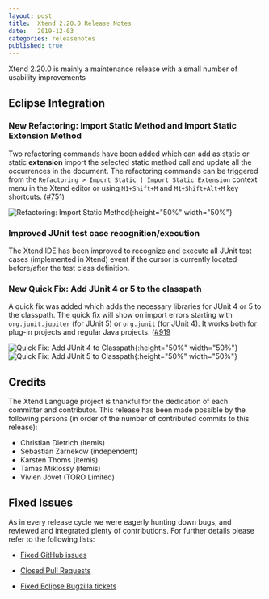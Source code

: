 ```yaml
---
layout: post
title:  Xtend 2.20.0 Release Notes
date:   2019-12-03
categories: releasenotes
published: true
---
```


Xtend 2.20.0 is mainly a maintenance release with a small number of usability improvements

## Eclipse Integration

### New Refactoring: Import Static Method and Import Static Extension Method

Two refactoring commands have been added which can add as static or static __extension__ import the selected static method call and update all the occurrences in the document. The refactoring commands can be triggered from the `Refactoring > Import Static | Import Static Extension` context menu in the Xtend editor or using `M1+Shift+M` and `M1+Shift+Alt+M` key shortcuts. ([#751](https://github.com/eclipse/xtext-xtend/issues/751))

![Refactoring: Import Static Method]({{site.baseurl}}/images/releasenotes/2_20_refactoring_import_static_method.gif){:height="50%" width="50%"}

### Improved JUnit test case recognition/execution

The Xtend IDE has been improved to recognize and execute all JUnit test cases (implemented in Xtend) event if the cursor is currently located before/after the test class definition.

### New Quick Fix: Add JUnit 4 or 5 to the classpath

A quick fix was added which adds the necessary libraries for JUnit 4 or 5 to the classpath. The quick fix will show on import errors starting with `org.junit.jupiter` (for JUnit 5) or `org.junit` (for JUnit 4). It works both for plug-in projects and regular Java projects. ([#919](https://github.com/eclipse/xtext-xtend/issues/919)

![Quick Fix: Add JUnit 4 to Classpath]({{site.baseurl}}/images/releasenotes/2_20_quickfix_add_junit4_classpath.gif){:height="50%" width="50%"}
![Quick Fix: Add JUnit 5 to Classpath]({{site.baseurl}}/images/releasenotes/2_20_quickfix_add_junit5_classpath.gif){:height="50%" width="50%"}

## Credits

The Xtend Language project is thankful for the dedication of each committer and contributor. This release has been made possible by the following persons (in order of the number of contributed commits to this release):

- Christian Dietrich (itemis)
- Sebastian Zarnekow (independent)
- Karsten Thoms (itemis)
- Tamas Miklossy (itemis)
- Vivien Jovet (TORO Limited)

## Fixed Issues

As in every release cycle we were eagerly hunting down bugs, and reviewed and integrated plenty of contributions. For further details please refer to the following lists:

* [Fixed GitHub issues](https://github.com/search?q=is%3Aissue+milestone%3ARelease_2.20+is%3Aclosed+repo%3Aeclipse%2Fxtext-xtend&type=Issues)

* [Closed Pull Requests](https://github.com/search?q=is%3Apr+milestone%3ARelease_2.20+is%3Aclosed+repo%3Aeclipse%2Fxtext-xtend&type=Issues)

* [Fixed Eclipse Bugzilla tickets](https://bugs.eclipse.org/bugs/buglist.cgi?bug_status=RESOLVED&bug_status=VERIFIED&bug_status=CLOSED&classification=Modeling&classification=Tools&columnlist=product%2Ccomponent%2Cassigned_to%2Cbug_status%2Cresolution%2Cshort_desc%2Cchangeddate%2Ckeywords&f0=OP&f1=OP&f3=CP&f4=CP&known_name=Xtext%202.20&list_id=16618269&product=TMF&product=Xtend&query_based_on=Xtext%202.20&query_format=advanced&status_whiteboard=v2.20&status_whiteboard_type=allwordssubstr)
